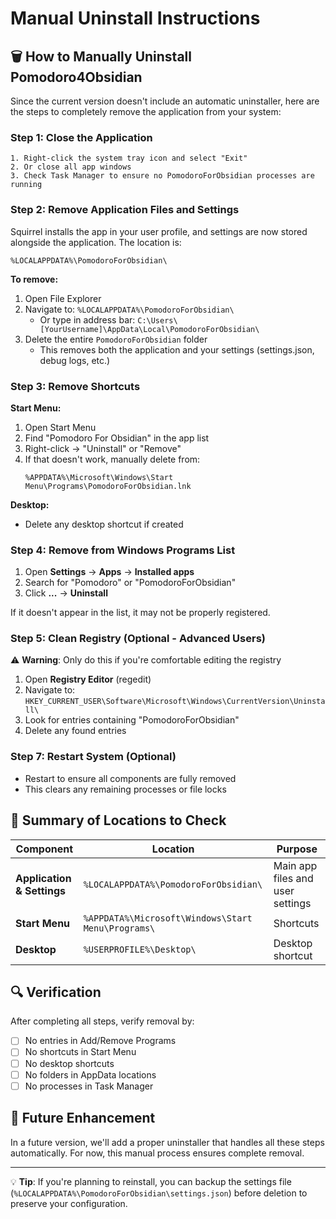 # Manual Uninstall Instructions

## 🗑️ How to Manually Uninstall Pomodoro4Obsidian

Since the current version doesn't include an automatic uninstaller, here are the steps to completely remove the application from your system:

### Step 1: Close the Application
```
1. Right-click the system tray icon and select "Exit"
2. Or close all app windows
3. Check Task Manager to ensure no PomodoroForObsidian processes are running
```

### Step 2: Remove Application Files and Settings
Squirrel installs the app in your user profile, and settings are now stored alongside the application. The location is:
```
%LOCALAPPDATA%\PomodoroForObsidian\
```

**To remove:**
1. Open File Explorer
2. Navigate to: `%LOCALAPPDATA%\PomodoroForObsidian\` 
   - Or type in address bar: `C:\Users\[YourUsername]\AppData\Local\PomodoroForObsidian\`
3. Delete the entire `PomodoroForObsidian` folder
   - This removes both the application and your settings (settings.json, debug logs, etc.)

### Step 3: Remove Shortcuts
**Start Menu:**
1. Open Start Menu
2. Find "Pomodoro For Obsidian" in the app list
3. Right-click → "Uninstall" or "Remove"
4. If that doesn't work, manually delete from:
   ```
   %APPDATA%\Microsoft\Windows\Start Menu\Programs\PomodoroForObsidian.lnk
   ```

**Desktop:**
- Delete any desktop shortcut if created

### Step 4: Remove from Windows Programs List
1. Open **Settings** → **Apps** → **Installed apps**
2. Search for "Pomodoro" or "PomodoroForObsidian"
3. Click **...** → **Uninstall**

If it doesn't appear in the list, it may not be properly registered.

### Step 5: Clean Registry (Optional - Advanced Users)
⚠️ **Warning**: Only do this if you're comfortable editing the registry

1. Open **Registry Editor** (regedit)
2. Navigate to: `HKEY_CURRENT_USER\Software\Microsoft\Windows\CurrentVersion\Uninstall\`
3. Look for entries containing "PomodoroForObsidian" 
4. Delete any found entries

### Step 7: Restart System (Optional)
- Restart to ensure all components are fully removed
- This clears any remaining processes or file locks

## 📂 Summary of Locations to Check

| Component | Location | Purpose |
|-----------|----------|---------|
| **Application & Settings** | `%LOCALAPPDATA%\PomodoroForObsidian\` | Main app files and user settings |
| **Start Menu** | `%APPDATA%\Microsoft\Windows\Start Menu\Programs\` | Shortcuts |
| **Desktop** | `%USERPROFILE%\Desktop\` | Desktop shortcut |

## 🔍 Verification

After completing all steps, verify removal by:
- [ ] No entries in Add/Remove Programs
- [ ] No shortcuts in Start Menu
- [ ] No desktop shortcuts
- [ ] No folders in AppData locations
- [ ] No processes in Task Manager

## 🚀 Future Enhancement

In a future version, we'll add a proper uninstaller that handles all these steps automatically. For now, this manual process ensures complete removal.

---

💡 **Tip**: If you're planning to reinstall, you can backup the settings file (`%LOCALAPPDATA%\PomodoroForObsidian\settings.json`) before deletion to preserve your configuration.
